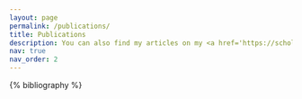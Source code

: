 ```yaml
---
layout: page
permalink: /publications/
title: Publications
description: You can also find my articles on my <a href='https://scholar.google.com/citations?user=HR0bpvsAAAAJ'>Google Scholar</a>.
nav: true
nav_order: 2
---
```


<!-- _pages/publications.md -->
<div class="publications">

{% bibliography %}

</div>

